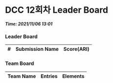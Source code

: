 # DCC 12회차 Leader Board
***Time: 2021/11/06 13:01***

### Leader Board

|#|Submission Name|Score(ARI)|
|:---:|:---:|:---:|

### Team Board

|Team Name|Entries|Elements|
|:---:|:---:|:---:|
